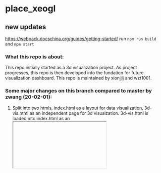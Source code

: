 # place_xeogl
## new updates
https://webpack.docschina.org/guides/getting-started/
run 
```npm run build```
and
```npm start```

### What this repo is about:
This repo initially started as a 3d visualization project. As project progresses, this repo is then developed into the fundation for future visualization dashboard. This repo is maintained by xionjjlj and wzt1001.

### Some major changes on this branch compared to master by zwang (20-02-01):
1. Split into two htmls, index.html as a layout for data visualization, 3d-vis.html as an independent page for 3d visualzation. 3d-vis.html is loaded into index.html as an <iframe>, as provide as a standard method for loading xeogl visualizations to other pages. As such, the css is also splited into main.css + annotation-style.css
2. for index.html, bootstrap is added for easier page layouting 
3. cleaned some hardcoded parts in loadModel.js
4. optimized the click/hover events
5. added some missing images for cameras
  
### TO-DOs (20-02-03 to 20-02-09)
1. add legends for the visualization
2. highlight store zone, or camera if clicked
3. other aesthetic changes as to be suggested by UX designer

Also, please see the example for the final visualization:
https://gisanddata.maps.arcgis.com/apps/opsdashboard/index.html#/bda7594740fd40299423467b48e9ecf6
